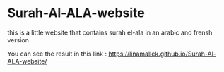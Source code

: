 # Surah-Al-ALA-website
this is a little website that contains surah el-ala in an arabic and frensh version 

You can see the result in this link : https://linamallek.github.io/Surah-Al-ALA-website/
